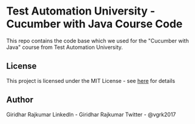 # Test Automation University - Cucumber with Java Course Code

This repo contains the code base which we used for the "Cucumber with Java" course from Test Automation University.

## License

This project is licensed under the MIT License - see [here](https://mit-license.org/) for details

## Author
Giridhar Rajkumar
LinkedIn - Giridhar Rajkumar
Twitter - @vgrk2017
